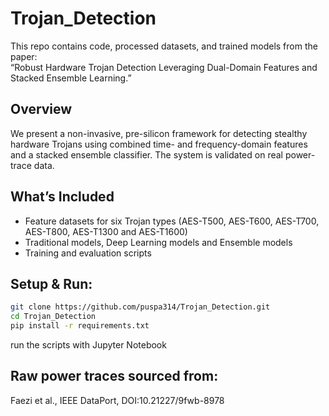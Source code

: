 # Trojan_Detection
This repo contains code, processed datasets, and trained models from the paper:  
“Robust Hardware Trojan Detection Leveraging Dual-Domain Features and Stacked Ensemble Learning.”

## Overview

We present a non-invasive, pre-silicon framework for detecting stealthy hardware Trojans using combined time- and frequency-domain features and a stacked ensemble classifier. The system is validated on real power-trace data.

## What’s Included

- Feature datasets for six Trojan types (AES-T500, AES-T600, AES-T700, AES-T800, AES-T1300 and AES-T1600)
-  Traditional models, Deep Learning models  and Ensemble models
- Training and evaluation scripts

## Setup & Run:
```bash
git clone https://github.com/puspa314/Trojan_Detection.git
cd Trojan_Detection
pip install -r requirements.txt
```

run the scripts with Jupyter Notebook

## Raw power traces sourced from:
Faezi et al., IEEE DataPort, DOI:10.21227/9fwb-8978


